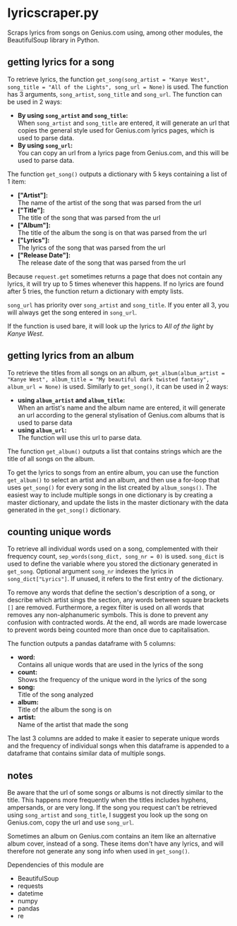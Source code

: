 # lyricscraper.py
Scraps lyrics from songs on Genius.com using, among other modules, the BeautifulSoup library in Python.

## getting lyrics for a song
To retrieve lyrics, the function ```get_song(song_artist = "Kanye West", song_title = "All of the Lights", song_url = None)``` is used. The function has 3 arguments, ```song_artist```, ```song_title``` and ```song_url```.
The function can be used in 2 ways: 
- __By using ```song_artist``` and ```song_title```:__ <br>
When ```song_artist``` and ```song_title``` are entered, it will generate an url that copies the general style used for Genius.com lyrics pages, which is used to parse data.
- __By using ```song_url```:__ <br>
You can copy an url from a lyrics page from Genius.com, and this will be used to parse data.

The function ```get_song()``` outputs a dictionary with 5 keys containing a list of 1 item: 
- __\["Artist"]:__ <br> 
The name of the artist of the song that was parsed from the url
- __\["Title"]:__ <br>
The title of the song that was parsed from the url
- __\["Album"]:__ <br>
The title of the album the song is on that was parsed from the url
- __\["Lyrics"]:__ <br>
The lyrics of the song that was parsed from the url
- __\["Release Date"]:__ <br>
The release date of the song that was parsed from the url

Because ```request.get``` sometimes returns a page that does not contain any lyrics, it will try up to 5 times whenever this happens. If no lyrics are found after 5 tries, the function return a dictionary with empty lists.

```song_url``` has priority over ```song_artist``` and ```song_title```. If you enter all 3, you will always get the song entered in ```song_url```. 

If the function is used bare, it will look up the lyrics to _All of the light_ by _Kanye West_.

## getting lyrics from an album
To retrieve the titles from all songs on an album, ```get_album(album_artist = "Kanye West", album_title = "My beautiful dark twisted fantasy", album_url = None)``` is used. 
Similarly to ```get_song()```, it can be used in 2 ways:
- __using ```album_artist``` and ```album_title```:__ <br>
When an artist's name and the album name are entered, it will generate an url according to the general stylisation of Genius.com albums that is used to parse data
- __using ```album_url```:__ <br>
The function will use this url to parse data.

The function ```get_album()``` outputs a list that contains strings which are the title of all songs on the album.

To get the lyrics to songs from an entire album, you can use the function ```get_album()``` to select an artist and an album, and then use a for-loop that uses ```get_song()``` for every song in the list created by ```album_songs()```. The easiest way to include multiple songs in one dictionary is by creating a master dictionary, and update the lists in the master dictionary with the data generated in the ```get_song()``` dictionary.

## counting unique words
To retrieve all individual words used on a song, complemented with their frequency count, ```sep_words(song_dict, song_nr = 0)``` is used. 
```song_dict``` is used to define the variable where you stored the dictionary generated in ```get_song```. 
Optional argument ```song_nr``` indexes the lyrics in ```song_dict["Lyrics"]```. If unused, it refers to the first entry of the dictionary.

To remove any words that define the section's description of a song, or describe which artist sings the section, any words between square brackets ```[]``` are removed.
Furthermore, a regex filter is used on all words that removes any non-alphanumeric symbols. This is done to prevent any confusion with contracted words. At the end, all words are made lowercase to prevent words being counted more than once due to capitalisation.

The function outputs a pandas dataframe with 5 columns:
- __word:__ <br>
Contains all unique words that are used in the lyrics of the song
- __count:__ <br>
Shows the frequency of the unique word in the lyrics of the song
- __song:__ <br>
Title of the song analyzed
- __album:__ <br>
Title of the album the song is on
- __artist:__ <br>
Name of the artist that made the song

The last 3 columns are added to make it easier to seperate unique words and the frequency of individual songs when this dataframe is appended to a dataframe that contains similar data of multiple songs.

## notes
Be aware that the url of some songs or albums is not directly similar to the title. This happens more frequently when the titles includes hyphens, ampersands, or are very long. If the song you request can't be retrieved using ```song_artist``` and ```song_title```, I suggest you look up the song on Genius.com, copy the url and use ```song_url```.

Sometimes an album on Genius.com contains an item like an alternative album cover, instead of a song. These items don't have any lyrics, and will therefore not generate any song info when used in ```get_song()```.

Dependencies of this module are
- BeautifulSoup
- requests
- datetime
- numpy
- pandas
- re
